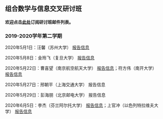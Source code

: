 ## 组合数学与信息交叉研讨班
#### 欢迎点击[此处](http://163.fm/EFgvTeOu)订阅研讨班邮件列表。

### 2019-2020学年第二学期

2020年5月1日：汪馨（苏州大学） [报告信息](http://www.cst.qd.sdu.edu.cn/info/1010/1825.htm)

2020年5月8日：金玲飞（复旦大学） [报告信息](http://www.cst.qd.sdu.edu.cn/info/1010/1826.htm)

2020年5月22日：曹喜望（南京航空航天大学） [报告信息](http://www.cst.qd.sdu.edu.cn/info/1010/1904.htm)；符方伟（南开大学） [报告信息](http://www.cst.qd.sdu.edu.cn/info/1010/1907.htm)

2020年5月27日：邢朝平（上海交通大学） 报告信息

2020年5月29日：彭海朋（北京邮电大学） 报告信息

2020年6月5日：李杰（芬兰阿尔托大学） [报告信息](http://www.cst.qd.sdu.edu.cn/info/1010/1943.htm)；上官冲（以色列特拉维夫大学） [报告信息](http://www.cst.qd.sdu.edu.cn/info/1010/1945.htm)
